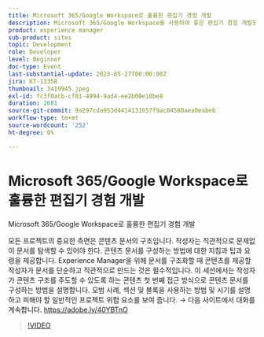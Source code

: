```yaml
---
title: Microsoft 365/Google Workspace로 훌륭한 편집기 경험 개발
description: Microsoft 365/Google Workspace를 사용하여 좋은 편집기 경험 개발모든 프로젝트의 중요한 측면은 콘텐츠 문서의 구조입니다. 작성자는 직관적으로 문제없이 문서를 탐색할 수 있어야 한다. 콘텐츠 문서를 구성하는 방법에 대한 지침과 팁과 요령을 제공합니다. Experience Manager을 위해 문서를 구조화할 때 콘텐츠를 제공할 작성자가 문서를 단순하고 직관적으로 만드는 것은 필수적입니다. 이 세션에서는 작성자가 콘텐츠 구조를 주도할 수 있도록 하는 콘텐츠 첫 번째 접근 방식으로 콘텐츠 문서를 구성하는 방법을 설명합니다. 모범 사례, 섹션 및 블록을 사용하는 방법 및 시기를 설명하고 피해야 할 일반적인 프로젝트 위험 요소를 보여 줍니다.
product: experience manager
sub-product: sites
topic: Development
role: Developer
level: Beginner
doc-type: Event
last-substantial-update: 2023-05-27T00:00:00Z
jira: KT-13358
thumbnail: 3419945.jpeg
exl-id: fc3f0acb-cf81-4994-9ad4-ee2b00e10be8
duration: 2681
source-git-commit: 9a297cda953d4414131657f9ac84580aea0eabeb
workflow-type: tm+mt
source-wordcount: '252'
ht-degree: 0%

---
```


# Microsoft 365/Google Workspace로 훌륭한 편집기 경험 개발

Microsoft 365/Google Workspace로 훌륭한 편집기 경험 개발

모든 프로젝트의 중요한 측면은 콘텐츠 문서의 구조입니다. 작성자는 직관적으로 문제없이 문서를 탐색할 수 있어야 한다. 콘텐츠 문서를 구성하는 방법에 대한 지침과 팁과 요령을 제공합니다. Experience Manager을 위해 문서를 구조화할 때 콘텐츠를 제공할 작성자가 문서를 단순하고 직관적으로 만드는 것은 필수적입니다. 이 세션에서는 작성자가 콘텐츠 구조를 주도할 수 있도록 하는 콘텐츠 첫 번째 접근 방식으로 콘텐츠 문서를 구성하는 방법을 설명합니다. 모범 사례, 섹션 및 블록을 사용하는 방법 및 시기를 설명하고 피해야 할 일반적인 프로젝트 위험 요소를 보여 줍니다. → 다음 사이트에서 대화를 계속합니다. https://adobe.ly/40YBTnO

>[!VIDEO](https://video.tv.adobe.com/v/3419945/?learn=on)
